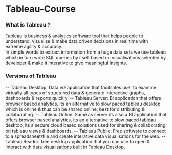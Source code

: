 # Tableau-Course

### What is Tableau ?
Tableau is business & analytics software tool that helps people to understand, visualise & make data driven decisions in real time with extreme agility & accuracy.  
In simple words to extract information from a huge data sets we use tableau which in turn write SQL queries by itself based on visualisations selected by developer & make it interative to give meaningful insights.

### Versions of Tableau 
-- Tableau Desktop: Data viz application that facitilates user to examine virtually all types of structured data & generate interactive graphs, dashboards & reports quickly.
-- Tableau Server: BI application that offers browser based analytics, its an alternative to slow paced tableau desktop which is online & thus can be shared online, best for distributing & collaborating.
-- Tableau Online: Same as server its also a BI application that offers browser based analytics, its an alternative to slow paced tableau desktop, its a secure cloud based solutions used for sharing & collaborating on tableau views & dashboards.
-- Tableau Public: Free software to connect to a spreadsheet/file and create interative data visualisations for the web.
-- Tableau Reader: free desktop application that you can use to open & interact with data visualisations built in Tableau Desktop.
